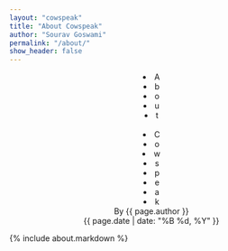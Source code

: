 ```yaml
---
layout: "cowspeak"
title: "About Cowspeak"
author: "Sourav Goswami"
permalink: "/about/"
show_header: false
---
```


<center>
	<div style="user-select: none">
		<li class="lighting" style="animation-delay: 0s;">A</li>
		<li class="lighting" style="animation-delay: 0.1s;">b</li>
		<li class="lighting" style="animation-delay: 0.2s;">o</li>
		<li class="lighting" style="animation-delay: 0.3s;">u</li>
		<li class="lighting" style="animation-delay: 0.4s;">t</li>
		&nbsp;&nbsp;&nbsp;&nbsp;
		<li class="lighting" style="animation-delay: 0.5s;">C</li>
		<li class="lighting" style="animation-delay: 0.6s;">o</li>
		<li class="lighting" style="animation-delay: 0.7s;">w</li>
		<li class="lighting" style="animation-delay: 0.8s;">s</li>
		<li class="lighting" style="animation-delay: 0.9s;">p</li>
		<li class="lighting" style="animation-delay: 1s;">e</li>
		<li class="lighting" style="animation-delay: 1.1s;">a</li>
		<li class="lighting" style="animation-delay: 1.2s;">k</li>
	</div>
</center>

<center><span class="rgb">By {{ page.author }}</span></center>
<center><span class="rgb">{{ page.date | date: "%B %d, %Y" }}</span></center>

{% include about.markdown %}
